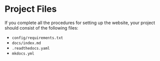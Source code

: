 # Project Files

If you complete all the procedures for setting up the website, your project should consist of the following files:

* `config/requirements.txt`
* `docs/index.md`
* `.readthedocs.yaml`
* `mkdocs.yml`